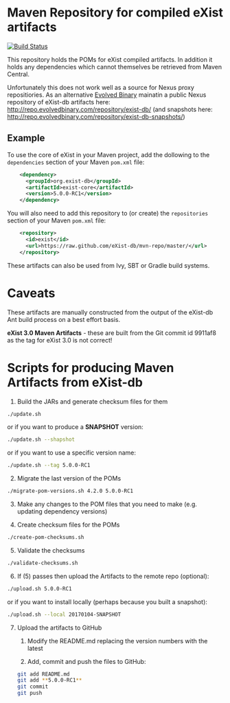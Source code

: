 # Maven Repository for compiled eXist artifacts
[![Build Status](https://travis-ci.org/eXist-db/mvn-repo.png?branch=master)](https://travis-ci.org/eXist-db/mvn-repo)

This repository holds the POMs for eXist compiled artifacts. In addition it holds any dependencies which cannot themselves be retrieved from Maven Central.

Unfortunately this does not work well as a source for Nexus proxy repositiories. As an alternative [Evolved Binary](http://www.evolvedbinary.com) mainatin a public Nexus repository of eXist-db artifacts here: http://repo.evolvedbinary.com/repository/exist-db/ (and snapshots here: http://repo.evolvedbinary.com/repository/exist-db-snapshots/)

## Example

To use the core of eXist in your Maven project, add the dollowing to the `dependencies` section of your Maven `pom.xml` file:

```xml
    <dependency>
      <groupId>org.exist-db</groupId>
      <artifactId>exist-core</artifactId>
      <version>5.0.0-RC1</version>
    </dependency>
```

You will also need to add this repository to (or create) the `repositories` section of your Maven `pom.xml` file:

```xml
    <repository>
      <id>exist</id>
      <url>https://raw.github.com/eXist-db/mvn-repo/master/</url>
    </repository>
```

These artifacts can also be used from Ivy, SBT or Gradle build systems.


Caveats
=======

These artifacts are manually constructed from the output of the eXist-db Ant build process on a best effort basis.

**eXist 3.0 Maven Artifacts** - these are built from the Git commit id 9911af8 as the tag for eXist 3.0 is not correct!


Scripts for producing Maven Artifacts from eXist-db
===================================================

1. Build the JARs and generate checksum files for them

```bash
./update.sh
```

or if you want to produce a **SNAPSHOT** version:

```bash
./update.sh --shapshot
```

or if you want to use a specific version name:

```bash
./update.sh --tag 5.0.0-RC1
```

2. Migrate the last version of the POMs

```bash
./migrate-pom-versions.sh 4.2.0 5.0.0-RC1
```

3. Make any changes to the POM files that you need to make (e.g. updating dependency versions)


4. Create checksum files for the POMs
```bash
./create-pom-checksums.sh
```

5. Validate the checksums
```bash
./validate-checksums.sh
```

6. If (5) passes then upload the Artifacts to the remote repo (optional):
```bash
./upload.sh 5.0.0-RC1
```

or if you want to install locally (perhaps because you built a snapshot):

```bash
./upload.sh --local 20170104-SNAPSHOT
```

7. Upload the artifacts to GitHub

    1. Modify the README.md replacing the version numbers with the latest

    2. Add, commit and push the files to GitHub:

    ```bash
    git add README.md
    git add **5.0.0-RC1**
    git commit
    git push
    ```

